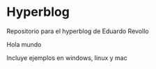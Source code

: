 # Hyperblog
Repositorio para el hyperblog de Eduardo Revollo

Hola mundo

Incluye ejemplos en windows, linux y mac